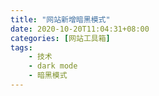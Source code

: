 ```yaml
---
title: "网站新增暗黑模式"
date: 2020-10-20T11:04:31+08:00
categories: [网站工具箱]
tags:
    - 技术
    - dark mode
    - 暗黑模式
---
```



<!--more-->
